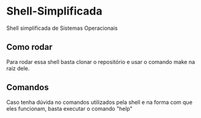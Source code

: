 # Shell-Simplificada
Shell simplificada de Sistemas Operacionais
## Como rodar
Para rodar essa shell basta clonar o repositório e usar o comando make na raíz dele.
## Comandos 
Caso tenha dúvida no comandos utilizados pela shell e na forma com que eles funcionam, basta executar o comando "help"
